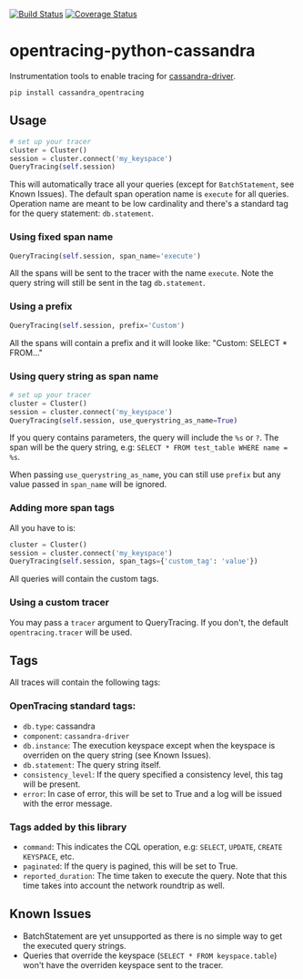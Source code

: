 [![Build Status][ci-img]][ci] [![Coverage Status][cov-img]][cov]


# opentracing-python-cassandra

Instrumentation tools to enable tracing for [cassandra-driver](https://github.com/datastax/python-driver).

```
pip install cassandra_opentracing
```

## Usage


```python
# set up your tracer
cluster = Cluster()
session = cluster.connect('my_keyspace')
QueryTracing(self.session)
```

This will automatically trace all your queries (except for `BatchStatement`, see Known Issues). The default span operation name is `execute` for all queries. Operation name are meant to be low cardinality and there's a standard tag for the query statement: `db.statement`.


### Using fixed span name

```python
QueryTracing(self.session, span_name='execute')
```

All the spans will be sent to the tracer with the name `execute`. Note the query string will still be sent in the tag `db.statement`.

### Using a prefix

```python
QueryTracing(self.session, prefix='Custom')
```

All the spans will contain a prefix and it will looke like: "Custom: SELECT * FROM..."

### Using query string as span name

```python
# set up your tracer
cluster = Cluster()
session = cluster.connect('my_keyspace')
QueryTracing(self.session, use_querystring_as_name=True)
```

If you query contains parameters, the query will include the `%s` or `?`. The span will be the query string, e.g: `SELECT * FROM test_table WHERE name = %s`.

When passing `use_querystring_as_name`, you can still use `prefix` but any value passed in `span_name` will be ignored.

### Adding more span tags

All you have to is:

```python
cluster = Cluster()
session = cluster.connect('my_keyspace')
QueryTracing(self.session, span_tags={'custom_tag': 'value'})
```

All queries will contain the custom tags.

### Using a custom tracer

You may pass a `tracer` argument to QueryTracing. If you don't, the default `opentracing.tracer` will be used.

## Tags

All traces will contain the following tags:

### OpenTracing standard tags:

- `db.type`: cassandra
- `component`: `cassandra-driver`
- `db.instance`: The execution keyspace except when the keyspace is overriden on the query string (see Known Issues).
- `db.statement`: The query string itself.
- `consistency_level`: If the query specified a consistency level, this tag will be present.
- `error`: In case of error, this will be set to True and a log will be issued with the error message.

### Tags added by this library

- `command`: This indicates the CQL operation, e.g: `SELECT`, `UPDATE`, `CREATE KEYSPACE`, etc.
- `paginated`: If the query is pagined, this will be set to True.
- `reported_duration`: The time taken to execute the query. Note that this time takes into account the network roundtrip as well.

## Known Issues

- BatchStatement are yet unsupported as there is no simple way to get the executed query strings.
- Queries that override the keyspace (`SELECT * FROM keyspace.table`) won't have the overriden keyspace sent to the tracer.

[ci-img]: https://travis-ci.org/opentracing-contrib/python-cassandra.svg?branch=master
[ci]: https://travis-ci.org/opentracing-contrib/python-cassandra
[cov-img]: https://codecov.io/gh/nicholasamorim/opentracing-python-cassandra/branch/master/graph/badge.svg
[cov]: https://codecov.io/gh/nicholasamorim/opentracing-python-cassandra
